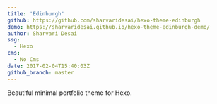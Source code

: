 ```yaml
---
title: 'Edinburgh'
github: https://github.com/sharvaridesai/hexo-theme-edinburgh
demo: https://sharvaridesai.github.io/hexo-theme-edinburgh-demo/
author: Sharvari Desai
ssg:
  - Hexo
cms:
  - No Cms
date: 2017-02-04T15:40:03Z
github_branch: master
---
```


Beautiful minimal portfolio theme for Hexo.